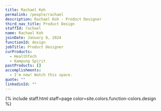 ```yaml
---
title: Rachael Koh
permalink: /people/rachael
description: Rachael Koh - Product Designer
third_nav_title: Product Design
staffId: rachael
name: Rachael Koh
joinDate: January 8, 2024
functionId: design
jobTitle: Product Designer
curProducts:
  - HealthTech
  - Kampung Spirit
pastProducts: []
accomplishments:
  - I'm new! Watch this space.
quote: ""
linkedinId: ""
---
```


{% include staff.html staff=page color=site.colors.function-colors.design %}
